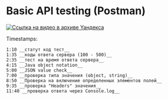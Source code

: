 # __Basic API testing (Postman)__


[![Ссылка на видео в архиве Yaндекса](https://disk.yandex.ru/i/GWRSTrSz_JWbrg)](https://disk.yandex.ru/i/aJM9HtyGOw_RDA)





Timestamps:
```
1:10 __статут код тест__
1:35 __коды ответа сервера (100 - 500)__
2:35 __тест на время ответа сервера__
4:15 __Java object notation__
5:00 __JSON value check__
7:00 __проверка типа значения (object, string)__
8:50 __Проверка на включение определенных элементов полей__
9:35 __проверка "Headers" значения__
11:40 __проверка ответа через Console.log__
```
